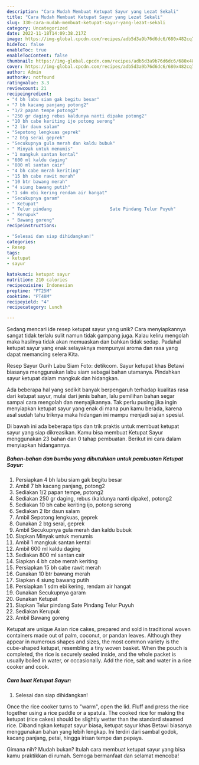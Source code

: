 ```yaml
---
description: "Cara Mudah Membuat Ketupat Sayur yang Lezat Sekali"
title: "Cara Mudah Membuat Ketupat Sayur yang Lezat Sekali"
slug: 330-cara-mudah-membuat-ketupat-sayur-yang-lezat-sekali
category: Uncategorized
date: 2022-11-18T14:09:38.217Z
image: https://img-global.cpcdn.com/recipes/adb5d3a9b76d6dc6/680x482cq70/ketupat-sayur-foto-resep-utama.jpg
hideToc: false
enableToc: true
enableTocContent: false
thumbnail: https://img-global.cpcdn.com/recipes/adb5d3a9b76d6dc6/680x482cq70/ketupat-sayur-foto-resep-utama.jpg
cover: https://img-global.cpcdn.com/recipes/adb5d3a9b76d6dc6/680x482cq70/ketupat-sayur-foto-resep-utama.jpg
author: Admin
authorAv: notfound
ratingvalue: 3.3
reviewcount: 21
recipeingredient:
- "4 bh labu siam gak begitu besar"
- "7 bh kacang panjang potong2"
- "1/2 papan tempe potong2"
- "250 gr daging rebus kaldunya nanti dipake potong2"
- "10 bh cabe keriting ijo potong serong"
- "2 lbr daun salam"
- "Sepotong lengkuas geprek"
- "2 btg serai geprek"
- "Secukupnya gula merah dan kaldu bubuk"
- " Minyak untuk menumis"
- "1 mangkuk santan kental"
- "600 ml kaldu daging"
- "800 ml santan cair"
- "4 bh cabe merah keriting"
- "15 bh cabe rawit merah"
- "10 btr bawang merah"
- "4 siung bawang putih"
- "1 sdm ebi kering rendam air hangat"
- "Secukupnya garam"
- " Ketupat"
- " Telur pindang                      Sate Pindang Telur Puyuh"
- " Kerupuk"
- " Bawang goreng"
recipeinstructions:

- "Selesai dan siap dihidangkan!"
categories:
- Resep
tags:
- ketupat
- sayur

katakunci: ketupat sayur 
nutrition: 210 calories
recipecuisine: Indonesian
preptime: "PT25M"
cooktime: "PT48M"
recipeyield: "4"
recipecategory: Lunch

---
```





Sedang mencari ide resep ketupat sayur yang unik? Cara menyiapkannya sangat tidak terlalu sulit namun tidak gampang juga. Kalau keliru mengolah maka hasilnya tidak akan memuaskan dan bahkan tidak sedap. Padahal ketupat sayur yang enak selayaknya mempunyai aroma dan rasa yang dapat memancing selera Kita.





Resep Sayur Gurih Labu Siam Foto: detikcom. Sayur ketupat khas Betawi biasanya menggunakan labu siam sebagai bahan utamanya. Pindahkan sayur ketupat dalam mangkuk dan hidangkan.

Ada beberapa hal yang sedikit banyak berpengaruh terhadap kualitas rasa dari ketupat sayur, mulai dari jenis bahan, lalu pemilihan bahan segar sampai cara mengolah dan menyajikannya. Tak perlu pusing jika ingin menyiapkan ketupat sayur yang enak di mana pun kamu berada, karena asal sudah tahu triknya maka hidangan ini mampu menjadi sajian spesial.






Di bawah ini ada beberapa tips dan trik praktis untuk membuat ketupat sayur yang siap dikreasikan. Kamu bisa membuat Ketupat Sayur menggunakan 23 bahan dan 0 tahap pembuatan. Berikut ini cara dalam menyiapkan hidangannya.

<!--inarticleads1-->

##### Bahan-bahan dan bumbu yang dibutuhkan untuk pembuatan Ketupat Sayur:

1. Persiapkan 4 bh labu siam gak begitu besar
1. Ambil 7 bh kacang panjang, potong2
1. Sediakan 1/2 papan tempe, potong2
1. Sediakan 250 gr daging, rebus (kaldunya nanti dipake), potong2
1. Sediakan 10 bh cabe keriting ijo, potong serong
1. Sediakan 2 lbr daun salam
1. Ambil Sepotong lengkuas, geprek
1. Gunakan 2 btg serai, geprek
1. Ambil Secukupnya gula merah dan kaldu bubuk
1. Siapkan  Minyak untuk menumis
1. Ambil 1 mangkuk santan kental
1. Ambil 600 ml kaldu daging
1. Sediakan 800 ml santan cair
1. Siapkan 4 bh cabe merah keriting
1. Persiapkan 15 bh cabe rawit merah
1. Gunakan 10 btr bawang merah
1. Siapkan 4 siung bawang putih
1. Persiapkan 1 sdm ebi kering, rendam air hangat
1. Gunakan Secukupnya garam
1. Gunakan  Ketupat
1. Siapkan  Telur pindang                      Sate Pindang Telur Puyuh
1. Sediakan  Kerupuk
1. Ambil  Bawang goreng


Ketupat are unique Asian rice cakes, prepared and sold in traditional woven containers made out of palm, coconut, or pandan leaves. Although they appear in numerous shapes and sizes, the most common variety is the cube-shaped ketupat, resembling a tiny woven basket. When the pouch is completed, the rice is securely sealed inside, and the whole packet is usually boiled in water, or occasionally. Add the rice, salt and water in a rice cooker and cook. 

<!--inarticleads2-->

##### Cara buat Ketupat Sayur:


1. Selesai dan siap dihidangkan!

Once the rice cooker turns to &#34;warm&#34;, open the lid. Fluff and press the rice together using a rice paddle or a spatula. The cooked rice for making the ketupat (rice cakes) should be slightly wetter than the standard steamed rice. Dibandingkan ketupat sayur biasa, ketupat sayur khas Betawi biasanya menggunakan bahan yang lebih lengkap. Ini terdiri dari sambal godok, kacang panjang, petai, hingga irisan tempe dan pepaya. 

Gimana nih? Mudah bukan? Itulah cara membuat ketupat sayur yang bisa kamu praktikkan di rumah. Semoga bermanfaat dan selamat mencoba!
